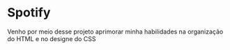# Spotify

Venho por meio desse projeto aprimorar minha habilidades na organização do HTML e no designe do CSS
